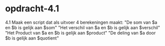 # opdracht-4.1
4.1 Maak een script dat als uitvoer 4 berekeningen maakt:  "De som van $a en $b is gelijk aan $som"  "Het verschil van $a en $b is gelijk aan $verschil"  "Het Product van $a en $b is gelijk aan $product"  "De deling van $a door $b is gelijk aan $quotient"
